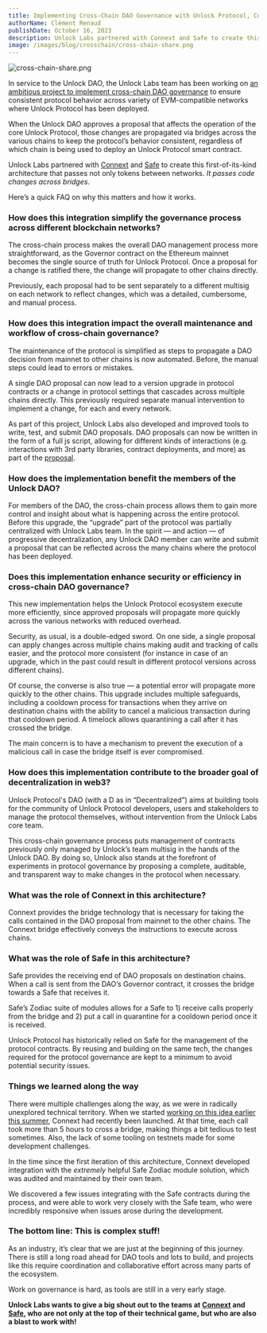 ```yaml
---
title: Implementing Cross-Chain DAO Governance with Unlock Protocol, Connext and Safe
authorName: Clément Renaud
publishDate: October 16, 2023
description: Unlock Labs partnered with Connext and Safe to create this first-of-its-kind architecture that passes not only tokens between networks. It passes code changes across bridges..
image: /images/blog/crosschain/cross-chain-share.png
---
```


![cross-chain-share.png](/images/blog/crosschain/cross-chain-share.png)

In service to the Unlock DAO, the Unlock Labs team has been working on [an ambitious project to implement cross-chain DAO governance](https://unlock-protocol.com/blog/crosschain) to ensure consistent protocol behavior across variety of EVM-compatible networks where Unlock Protocol has been deployed. 

When the Unlock DAO approves a proposal that affects the operation of the core Unlock Protocol, those changes are propagated via bridges across the various chains to keep the protocol’s behavior consistent, regardless of which chain is being used to deploy an Unlock Protocol smart contract. 

Unlock Labs partnered with [Connext](https://www.connext.network/) and [Safe](https://safe.global/) to create this first-of-its-kind architecture that passes not only tokens between networks. *It passes code changes across bridges*. 

Here’s a quick FAQ on why this matters and how it works.

### How does this integration simplify the governance process across different blockchain networks?

The cross-chain process makes the overall DAO management process more straightforward, as the Governor contract on the Ethereum mainnet becomes the single source of truth for Unlock Protocol. Once a proposal for a change is ratified there, the change will propagate to other chains directly.

Previously, each proposal had to be sent separately to a different multisig on each network to reflect changes, which was a detailed, cumbersome, and manual process.

### How does this integration impact the overall maintenance and workflow of cross-chain governance?

The maintenance of the protocol is simplified as steps to propagate a DAO decision from mainnet to other chains is now automated. Before, the manual steps could lead to errors or mistakes.

A single DAO proposal can now lead to a version upgrade in protocol contracts or a change in protocol settings that cascades across multiple chains directly. This previously required separate manual intervention to implement a change, for each and every network.

As part of this project, Unlock Labs also developed and improved tools to write, test, and submit DAO proposals. DAO proposals can now be written in the form of a full js script, allowing for different kinds of interactions (e.g. interactions with 3rd party libraries, contract deployments, and more) as part of the [proposal](https://github.com/unlock-protocol/unlock/pull/12790).

### How does the implementation benefit the members of the Unlock DAO?

For members of the DAO, the cross-chain process allows them to gain more control and insight about what is happening across the entire protocol. Before this upgrade, the “upgrade” part of the protocol was partially centralized with Unlock Labs team. In the spirit — and action — of progressive decentralization, any Unlock DAO member can write and submit a proposal that can be reflected across the many chains where the protocol has been deployed.

### Does this implementation enhance security or efficiency in cross-chain DAO governance?

This new implementation helps the Unlock Protocol ecosystem execute more efficiently, since approved proposals will propagate more quickly across the various networks with reduced overhead. 

Security, as usual, is a double-edged sword. On one side, a single proposal can apply changes across multiple chains making audit and tracking of calls easier, and the protocol more consistent (for instance in case of an upgrade, which in the past could result in different protocol versions across different chains). 

Of course, the converse is also true — a potential error will propagate more quickly to the other chains. This upgrade includes multiple safeguards, including a cooldown process for transactions when they arrive on destination chains with the ability to cancel a malicious transaction during that cooldown period. A timelock allows quarantining a call after it has crossed the bridge. 

The main concern is to have a mechanism to prevent the execution of a malicious call in case the bridge itself is ever compromised.

### How does this implementation contribute to the broader goal of decentralization in web3?

Unlock Protocol's DAO (with a D as in “Decentralized”) aims at building tools for the community of Unlock Protocol developers, users and stakeholders to manage the protocol themselves, without intervention from the Unlock Labs core team. 

This cross-chain governance process puts management of contracts previously only managed by Unlock’s team multisig in the hands of the Unlock DAO. By doing so, Unlock also stands at the forefront of experiments in protocol governance by proposing a complete, auditable, and transparent way to make changes in the protocol when necessary.

### What was the role of Connext in this architecture?

Connext provides the bridge technology that is necessary for taking the calls contained in the DAO proposal from mainnet to the other chains. The Connext bridge effectively conveys the instructions to execute across chains.

### What was the role of Safe in this architecture?

Safe provides the receiving end of DAO proposals on destination chains. When a call is sent from the DAO’s Governor contract, it crosses the bridge towards a Safe that receives it.

Safe’s Zodiac suite of modules allows for a Safe to 1) receive calls properly from the bridge and 2) put a call in quarantine for a cooldown period once it is received.

Unlock Protocol has historically relied on Safe for the management of the protocol contracts. By reusing and building on the same tech, the changes required for the protocol governance are kept to a minimum to avoid potential security issues.

### Things we learned along the way

There were multiple challenges along the way, as we were in radically unexplored technical territory. When we started [working on this idea earlier this summer](https://unlock-protocol.com/blog/crosschain), Connext had recently been launched. At that time, each call took more than 5 hours to cross a bridge, making things a bit tedious to test sometimes. Also, the lack of some tooling on testnets made for some development challenges.

In the time since the first iteration of this architecture, Connext developed integration with the *extremely* helpful Safe Zodiac module solution, which was audited and maintained by their own team.

We discovered a few issues integrating with the Safe contracts during the process, and were able to work very closely with the Safe team, who were incredibly responsive when issues arose during the development. 

### The bottom line: This is complex stuff!

As an industry, it’s clear that we are just at the beginning of this journey. There is still a long road ahead for DAO tools and lots to build, and projects like this require coordination and collaborative effort across many parts of the ecosystem.

Work on governance is hard, as tools are still in a very early stage. 

**Unlock Labs wants to give a big shout out to the teams at [Connext](https://www.connext.network/) and [Safe](https://safe.global/), who are not only at the top of their technical game, but who are also a blast to work with!**
